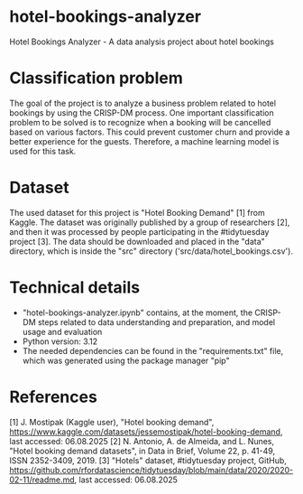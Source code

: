 # hotel-bookings-analyzer
Hotel Bookings Analyzer - A data analysis project about hotel bookings

# Classification problem

The goal of the project is to analyze a business problem related to hotel bookings by using the CRISP-DM process.
One important classification problem to be solved is to recognize when a booking will be cancelled based on various factors. This could prevent customer churn and provide a better experience for the guests.
Therefore, a machine learning model is used for this task.

# Dataset
The used dataset for this project is "Hotel Booking Demand" [1] from Kaggle.
The dataset was originally published by a group of researchers [2], and then it was processed by people participating in the #tidytuesday project [3]. 
The data should be downloaded and placed in the "data" directory, which is inside the "src" directory ('src/data/hotel_bookings.csv').

# Technical details
- "hotel-bookings-analyzer.ipynb" contains, at the moment, the CRISP-DM steps related to data understanding and preparation, and model usage and evaluation 
- Python version: 3.12
- The needed dependencies can be found in the "requirements.txt" file, which was generated using the package manager "pip"

# References

[1] J. Mostipak (Kaggle user), "Hotel booking demand", https://www.kaggle.com/datasets/jessemostipak/hotel-booking-demand, last accessed: 06.08.2025
[2] N. Antonio, A. de Almeida, and L. Nunes, "Hotel booking demand datasets", in Data in Brief, Volume 22, p. 41-49, ISSN 2352-3409, 2019.
[3] "Hotels" dataset, #tidytuesday project, GitHub, https://github.com/rfordatascience/tidytuesday/blob/main/data/2020/2020-02-11/readme.md, last accessed: 06.08.2025